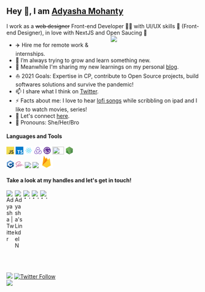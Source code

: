 ## Hey 👋, I am [Adyasha Mohanty](https://adyablogs.tech/)

I work as a <s>web designer</s> Front-end Developer 👩‍💻 with UI/UX skills 💜 (Front-end Designer), in love with NextJS and Open Saucing 🍕
<br>
<img align="right" width="46%" src="https://user-images.githubusercontent.com/54095539/121063155-95d1f280-c7e3-11eb-8087-a54e5dbc6a1f.gif">

- ✈️ Hire me for remote work & internships.
- 🔭 I’m always trying to grow and learn something new.
- 🌱 Meanwhile I'm sharing my new learnings on my personal [blog](https://adyablogs.tech/).
- ⛵ 2021 Goals: Expertise in CP, contribute to Open Source projects, build softwares solutions and survive the pandemic!
- 📫 I share what I think on [Twitter](https://twitter.com/Adyasha8105).
- ⚡ Facts about me: I love to hear [lofi songs](https://www.lofibolly.club/) while scribbling on ipad and I like to watch movies, series!
- 🎉 Let's connect [here](https://linktr.ee/Adyasha8105).
- 🦄 Pronouns: She/Her/Bro

#### Languages and Tools

<code><img height="20" src="https://raw.githubusercontent.com/github/explore/80688e429a7d4ef2fca1e82350fe8e3517d3494d/topics/javascript/javascript.png"></code>
<code><img height="20" src="https://raw.githubusercontent.com/github/explore/80688e429a7d4ef2fca1e82350fe8e3517d3494d/topics/typescript/typescript.png"></code>
<code><img height="20" src="https://raw.githubusercontent.com/github/explore/80688e429a7d4ef2fca1e82350fe8e3517d3494d/topics/react/react.png"></code>
<code><img height="20" src="https://raw.githubusercontent.com/github/explore/80688e429a7d4ef2fca1e82350fe8e3517d3494d/topics/redux/redux.png"></code>
<code><img height="20" src="https://raw.githubusercontent.com/github/explore/e94815998e4e0713912fed477a1f346ec04c3da2/topics/gatsby/gatsby.png"></code>
<code><img height="20" width="30" src="https://github.com/jalbertsr/logo-badge-images/blob/master/img/rsz_nextjs.png?raw=true"></code>
<code><img height="20" src="https://raw.githubusercontent.com/github/explore/80688e429a7d4ef2fca1e82350fe8e3517d3494d/topics/nodejs/nodejs.png"></code>   
<code><img height="20" src="https://raw.githubusercontent.com/github/explore/80688e429a7d4ef2fca1e82350fe8e3517d3494d/topics/cpp/cpp.png"></code>
<code><img height="20" src="https://raw.githubusercontent.com/github/explore/80688e429a7d4ef2fca1e82350fe8e3517d3494d/topics/sass/sass.png"></code> 
<code><img height="20" src="https://user-images.githubusercontent.com/54095539/120929781-09063680-c708-11eb-864d-8f586ef91fec.png"></code>
<code><img height="20" src="https://user-images.githubusercontent.com/54095539/120929825-2fc46d00-c708-11eb-9009-f4610456de66.png"></code>
<code><img height="33" src="https://raw.githubusercontent.com/github/explore/80688e429a7d4ef2fca1e82350fe8e3517d3494d/topics/firebase/firebase.png"></code>

#### Take a look at my handles and let's get in touch!

<table>
    <div align="center m-5" >
        <a href="https://twitter.com/Adyasha8105">
        <img align="left" alt="Adyasha | Twitter" width="22px" src="https://cdn.jsdelivr.net/npm/simple-icons@v3/icons/twitter.svg" />
        </a>
        <a href="https://www.linkedin.com/in/adyasha-mohanty-7a6254191/">
        <img align="left" alt="Adyasha's LinkdeIN" width="22px" src="https://cdn.jsdelivr.net/npm/simple-icons@v3/icons/linkedin.svg" />
        </a>
        <a href="https://dev.to/adyasha8105">
        <img align="left" alt="Adyasha"s medium" width="22px" height="22px" src="https://d2fltix0v2e0sb.cloudfront.net/dev-badge.svg" />
        </a>
        <a href="https://www.behance.net/adyasha8105">
        <img align="left" alt="Adyasha"s medium" width="22px" height="22px" src="https://cdn.jsdelivr.net/npm/simple-icons@v3/icons/behance.svg" />
        </a>
        <a href="https://dribbble.com/adyasha8105">
        <img align="left" alt="Adyasha"s medium" width="22px" height="22px" src="https://cdn.jsdelivr.net/npm/simple-icons@v3/icons/dribbble.svg" />
        </a>
      </div>                                                                                                                 
</table>
<br>
<br>
                                                                                                                          
![](https://komarev.com/ghpvc/?username=Adyasha8105&color=79FFE1)                                                                                                                 <a href="https://twitter.com/intent/follow?screen_name=Adyasha8105"><img alt="Twitter Follow" src="https://img.shields.io/twitter/follow/Adyasha8105?style=social" /></a>   
[<img src ="https://img.shields.io/badge/Email-Here-%23E4405F.svg?&style=for-the-badge&logo=&logoColor=#6C63FF">](mailto:adyashamohanty8105@gmail.com)
